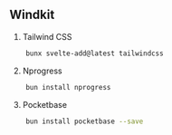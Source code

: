 ## Windkit
1. Tailwind CSS

```sh
	bunx svelte-add@latest tailwindcss
```

2. Nprogress

```sh
	bun install nprogress
```

3. Pocketbase

```sh
	bun install pocketbase --save
```
